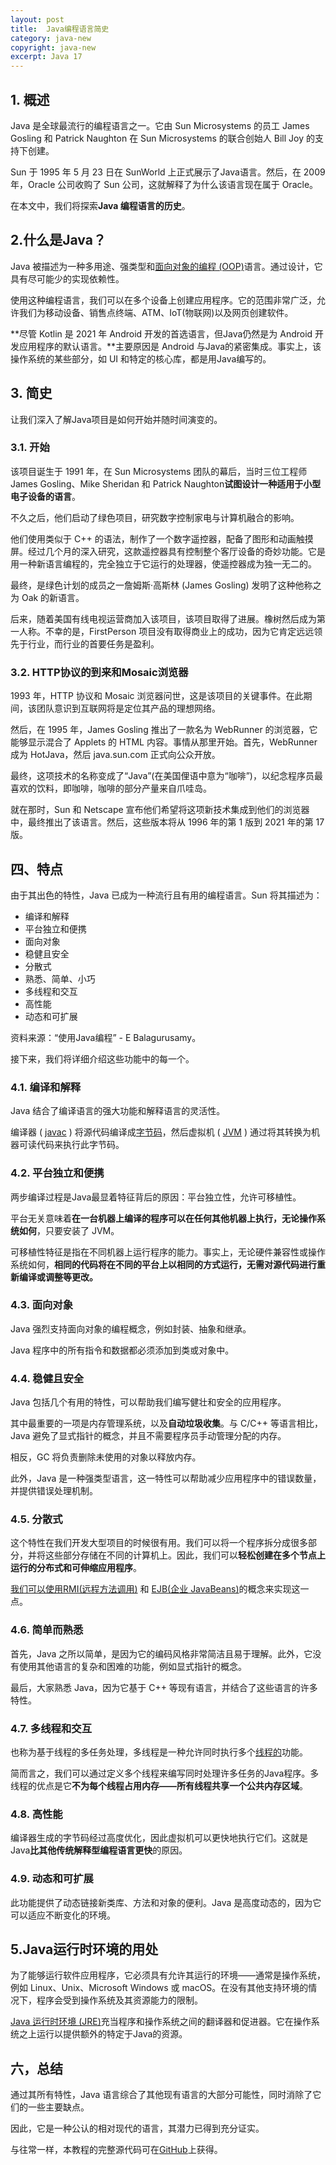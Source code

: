 ```yaml
---
layout: post
title:  Java编程语言简史
category: java-new
copyright: java-new
excerpt: Java 17
---
```


## 1. 概述

Java 是全球最流行的编程语言之一。它由 Sun Microsystems 的员工 James Gosling 和 Patrick Naughton 在 Sun Microsystems 的联合创始人 Bill Joy 的支持下创建。

Sun 于 1995 年 5 月 23 日在 SunWorld 上正式展示了Java语言。然后，在 2009 年，Oracle 公司收购了 Sun 公司，这就解释了为什么该语言现在属于 Oracle。

在本文中，我们将探索**Java 编程语言的历史**。

## 2.什么是Java？

Java 被描述为一种多用途、强类型和[面向对象的编程 (OOP)](https://www.baeldung.com/java-oop)语言。通过设计，它具有尽可能少的实现依赖性。

使用这种编程语言，我们可以在多个设备上创建应用程序。它的范围非常广泛，允许我们为移动设备、销售点终端、ATM、IoT(物联网)以及网页创建软件。

**尽管 Kotlin 是 2021 年 Android 开发的首选语言，但Java仍然是为 Android 开发应用程序的默认语言。**主要原因是 Android 与Java的紧密集成。事实上，该操作系统的某些部分，如 UI 和特定的核心库，都是用Java编写的。

## 3. 简史

让我们深入了解Java项目是如何开始并随时间演变的。

### 3.1. 开始

该项目诞生于 1991 年，在 Sun Microsystems 团队的幕后，当时三位工程师 James Gosling、Mike Sheridan 和 Patrick Naughton**试图设计一种适用于小型电子设备的语言**。

不久之后，他们启动了绿色项目，研究数字控制家电与计算机融合的影响。

他们使用类似于 C++ 的语法，制作了一个数字遥控器，配备了图形和动画触摸屏。经过几个月的深入研究，这款遥控器具有控制整个客厅设备的奇妙功能。它是用一种新语言编程的，完全独立于它运行的处理器，使遥控器成为独一无二的。

最终，是绿色计划的成员之一詹姆斯·高斯林 (James Gosling) 发明了这种他称之为 Oak 的新语言。

后来，随着美国有线电视运营商加入该项目，该项目取得了进展。橡树然后成为第一人称。不幸的是，FirstPerson 项目没有取得商业上的成功，因为它肯定远远领先于行业，而行业的首要任务是盈利。

### 3.2. HTTP协议的到来和Mosaic浏览器

1993 年，HTTP 协议和 Mosaic 浏览器问世，这是该项目的关键事件。在此期间，该团队意识到互联网将是定位其产品的理想网络。

然后，在 1995 年，James Gosling 推出了一款名为 WebRunner 的浏览器，它能够显示混合了 Applets 的 HTML 内容。事情从那里开始。首先，WebRunner 成为 HotJava，然后 java.sun.com 正式向公众开放。

最终，这项技术的名称变成了“Java”(在美国俚语中意为“咖啡”)，以纪念程序员最喜欢的饮料，即咖啡，咖啡的部分产量来自爪哇岛。

就在那时，Sun 和 Netscape 宣布他们希望将这项新技术集成到他们的浏览器中，最终推出了该语言。然后，这些版本将从 1996 年的第 1 版到 2021 年的第 17 版。

## 四、特点

由于其出色的特性，Java 已成为一种流行且有用的编程语言。Sun 将其描述为：

-   编译和解释
-   平台独立和便携
-   面向对象
-   稳健且安全
-   分散式
-   熟悉、简单、小巧
-   多线程和交互
-   高性能
-   动态和可扩展

资料来源：“使用Java编程” - E Balagurusamy。

接下来，我们将详细介绍这些功能中的每一个。

### 4.1. 编译和解释

Java 结合了编译语言的强大功能和解释语言的灵活性。

编译器 ( [javac](https://www.baeldung.com/javac) ) 将源代码编译成[字节码](https://www.baeldung.com/java-class-view-bytecode)，然后虚拟机 ( [JVM](https://www.baeldung.com/jvm-vs-jre-vs-jdk) ) 通过将其转换为机器可读代码来执行此字节码。

### 4.2. 平台独立和便携

两步编译过程是Java最显着特征背后的原因：平台独立性，允许可移植性。

平台无关意味着**在一台机器上编译的程序可以在任何其他机器上执行，无论操作系统如何**，只要安装了 JVM。

可移植性特征是指在不同机器上运行程序的能力。事实上，无论硬件兼容性或操作系统如何，**相同的代码将在不同的平台上以相同的方式运行，无需对源代码进行重新编译或调整等更改。**

### 4.3. 面向对象

Java 强烈支持面向对象的编程概念，例如封装、抽象和继承。

Java 程序中的所有指令和数据都必须添加到类或对象中。

### 4.4. 稳健且安全

Java 包括几个有用的特性，可以帮助我们编写健壮和安全的应用程序。

其中最重要的一项是内存管理系统，以及**自动垃圾收集**。与 C/C++ 等语言相比，Java 避免了显式指针的概念，并且不需要程序员手动管理分配的内存。

相反，GC 将负责删除未使用的对象以释放内存。

此外，Java 是一种强类型语言，这一特性可以帮助减少应用程序中的错误数量，并提供错误处理机制。

### 4.5. 分散式

这个特性在我们开发大型项目的时候很有用。我们可以将一个程序拆分成很多部分，并将这些部分存储在不同的计算机上。因此，我们可以**轻松创建在多个节点上运行的分布式和可伸缩应用程序**。

[我们可以使用RMI(远程方法调用)](https://www.baeldung.com/java-rmi) 和 [EJB(企业 JavaBeans)](https://www.baeldung.com/ejb-intro)的概念来实现这一点。

### 4.6. 简单而熟悉

首先，Java 之所以简单，是因为它的编码风格非常简洁且易于理解。此外，它没有使用其他语言的复杂和困难的功能，例如显式指针的概念。

最后，大家熟悉 Java，因为它基于 C++ 等现有语言，并结合了这些语言的许多特性。

### 4.7. 多线程和交互

也称为基于线程的多任务处理，多线程是一种允许同时执行多个[线程的](https://www.baeldung.com/java-thread-lifecycle)功能。

简而言之，我们可以通过定义多个线程来编写同时处理许多任务的Java程序。多线程的优点是它**不为每个线程占用内存——所有线程共享一个公共内存区域**。

### 4.8. 高性能

编译器生成的字节码经过高度优化，因此虚拟机可以更快地执行它们。这就是 Java**比其他传统解释型编程语言更快**的原因。

### 4.9. 动态和可扩展

此功能提供了动态链接新类库、方法和对象的便利。Java 是高度动态的，因为它可以适应不断变化的环境。

## 5.Java运行时环境的用处

为了能够运行软件应用程序，它必须具有允许其运行的环境——通常是操作系统，例如 Linux、Unix、Microsoft Windows 或 macOS。在没有其他支持环境的情况下，程序会受到操作系统及其资源能力的限制。

[Java 运行时环境 (JRE)](https://www.baeldung.com/jvm-vs-jre-vs-jdk)充当程序和操作系统之间的翻译器和促进器。它在操作系统之上运行以提供额外的特定于Java的资源。

## 六，总结

通过其所有特性，Java 语言综合了其他现有语言的大部分可能性，同时消除了它们的一些主要缺点。

因此，它是一种公认的相对现代的语言，其潜力已得到充分证实。

与往常一样，本教程的完整源代码可在[GitHub](https://github.com/tu-yucheng/taketoday-tutorial4j/tree/master/java-core-modules/java-17)上获得。
